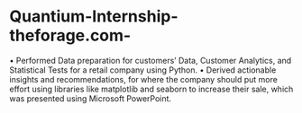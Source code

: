 # Quantium-Internship-theforage.com-
• Performed Data preparation for customers’ Data, Customer Analytics, and Statistical Tests for a retail company 
using Python.
• Derived actionable insights and recommendations, for where the company should put more effort using libraries 
like matplotlib and seaborn to increase their sale, which was presented using Microsoft PowerPoint.
